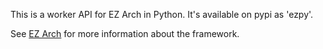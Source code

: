 This is a worker API for EZ Arch in Python.
It's available on pypi as 'ezpy'.

See [EZ Arch](https://github.com/tengelisconsulting/ez_arch) for more information about the framework.
